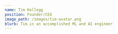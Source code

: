 ```yaml
---
name: Tim Kellogg
position: Founder/CEO
image_path: /images/tim-avatar.png
blurb: Tim is an accomplished ML and AI engineer
---
```

